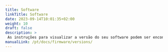 ```yaml
---
title: Software
linkTitle: Software
date: 2023-09-14T10:01:35+02:00
weight: 10
draft: false
description: >
 As instruções para visualizar a versão do seu software podem ser encontradas aqui
manualLink: /pt/docs/firmware/versions/
---
```

<script>
  window.location.href = "/pt/docs/firmware/versions/";
</script>
